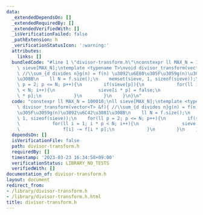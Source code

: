 ```yaml
---
data:
  _extendedDependsOn: []
  _extendedRequiredBy: []
  _extendedVerifiedWith: []
  _isVerificationFailed: false
  _pathExtension: h
  _verificationStatusIcon: ':warning:'
  attributes:
    links: []
  bundledCode: "#line 1 \"divisor-transform.h\"\nconstexpr ll MAX_N = 100010;\nll\
    \ sieve[MAX_N];\ntemplate <typename T>\nvoid divisor_transform(vector<T> &f){\
    \ //\\sum_{d divides n}g(n) = f(n) \u3092\u6E80\u305F\u3059g(n)\u3092\u6C42\u3081\
    \u308B\n    ll N = f.size();\n    memset(sieve, 1, sizeof(sieve));\n    for(ll\
    \ p = 2; p <= N; p++){\n        if(sieve[p]){\n            for(ll i = 1; i * p\
    \ < N; i++){\n                sieve[i * p] = false;\n                f[i] -= f[i\
    \ * p];\n            }\n        }\n    }\n}\n"
  code: "constexpr ll MAX_N = 100010;\nll sieve[MAX_N];\ntemplate <typename T>\nvoid\
    \ divisor_transform(vector<T> &f){ //\\sum_{d divides n}g(n) = f(n) \u3092\u6E80\
    \u305F\u3059g(n)\u3092\u6C42\u3081\u308B\n    ll N = f.size();\n    memset(sieve,\
    \ 1, sizeof(sieve));\n    for(ll p = 2; p <= N; p++){\n        if(sieve[p]){\n\
    \            for(ll i = 1; i * p < N; i++){\n                sieve[i * p] = false;\n\
    \                f[i] -= f[i * p];\n            }\n        }\n    }\n}"
  dependsOn: []
  isVerificationFile: false
  path: divisor-transform.h
  requiredBy: []
  timestamp: '2023-03-23 16:34:58+09:00'
  verificationStatus: LIBRARY_NO_TESTS
  verifiedWith: []
documentation_of: divisor-transform.h
layout: document
redirect_from:
- /library/divisor-transform.h
- /library/divisor-transform.h.html
title: divisor-transform.h
---
```

